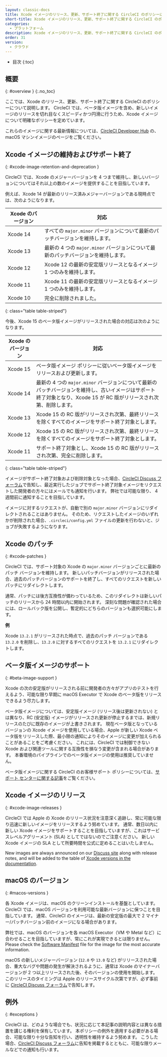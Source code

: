 ```yaml
---
layout: classic-docs
title: Xcode イメージのリリース、更新、サポート終了に関する CircleCI のポリシーについて
short-title: Xcode イメージのリリース、更新、サポート終了に関する CircleCI のポリシーについて
categories:
  - プラットフォーム
description: Xcode イメージのリリース、更新、サポート終了に関する CircleCI のポリシーについて
order: 31
version:
  - クラウド
---
```


* 目次
{:toc}

## 概要
{: #overview }
{:.no_toc}

ここでは、Xcode のリリース、更新、サポート終了に関する CircleCI のポリシーについて説明します。 CircleCI では、ベータ版イメージを含め、新しいイメージのリリースを切れ目なくスピーディかつ円滑に行うため、Xcode イメージについて明確なポリシーを定めています。

これらのイメージに関する最新情報については、[CircleCI Developer Hub](https://circleci.com/developer/machine/image/macos) の、macOS マシンイメージのページをご覧ください。

## Xcode イメージの維持およびサポート終了
{: #xcode-image-retention-and-deprecation }

CircleCI では、Xcode のメジャーバージョンを 4 つまで維持し、新しいバージョンについてはそれ以上の数のイメージを提供することを目指しています。

例えば、Xcode 14 が最新のリリース済みメジャーバージョンである現時点では、次のようになります。

| Xcode のバージョン | 対応                                                 |
| ------------ | -------------------------------------------------- |
| Xcode 14     | すべての `major.minor` バージョンについて最新のパッチバージョンを維持します。     |
| Xcode 13     | 最新の 4 つの `major.minor` バージョンについて最新のパッチバージョンを維持します。 |
| Xcode 12     | Xcode 12 の最新の安定版リリースとなるイメージ 1 つのみを維持します。           |
| Xcode 11     | Xcode 11 の最新の安定版リリースとなるイメージ 1 つのみを維持します。           |
| Xcode 10     | 完全に削除されました。                                        |
{: class="table table-striped"}

今後、Xcode 15 のベータ版イメージがリリースされた場合の対応は次のようになります。

| Xcode のバージョン | 対応                                                                                                 |
| ------------ | -------------------------------------------------------------------------------------------------- |
| Xcode 15     | ベータ版イメージ ポリシーに従いベータ版イメージをリリースおよび更新します。                                                             |
| Xcode 14     | 最新の 4 つの `major.minor` バージョンについて最新のパッチバージョンを維持し、古いイメージはサポート終了対象となり、Xcode 15 が RC 版がリリースされ次第、削除します。 |
| Xcode 13     | Xcode 15 の RC 版がリリースされ次第、最終リリースを除くすべてのイメージをサポート終了対象とします。                                           |
| Xcode 12     | Xcode 15 の RC 版がリリースされ次第、最終リリースを除くすべてのイメージをサポート終了対象とします。                                           |
| Xcode 11     | サポート終了対象とし、Xcode 15 の RC 版がリリースされ次第、完全に削除します。                                                      |
{: class="table table-striped"}

イメージがサポート終了対象および削除対象となった場合、[CircleCI Discuss フォーラム](https://discuss.circleci.com/c/announcements/39)で告知し、最近実行したジョブでサポート終了対象イメージをリクエストした開発者の方々にはメールでも通知を行います。 弊社では可能な限り、 4 週間前に通知することを目指しています。

イメージに対するリクエストが、自動で別の `major.minor` バージョンにリダイレクトされることはありません。 そのため、リクエストしたイメージのいずれかが削除された場合、`.circleci/config.yml` ファイルの更新を行わないと、ジョブが失敗するようになります。

## Xcode のパッチ
{: #xcode-patches }

CircleCI では、サポート対象の Xcode の `major.minor` バージョンごとに最新のパッチ バージョンを維持します。 新しいパッチバージョンがリリースされた場合、過去のパッチバージョンのサポートを終了し、すべてのリクエストを新しいパッチにリダイレクトします。

通常、パッチには後方互換性が備わっているため、このリダイレクトは新しいパッチのリリースから 24 時間以内に開始されます。 深刻な問題が確認された場合には、ロールバック版を公開し、暫定的にどちらのバージョンも選択可能にします。

**例**

Xcode `13.2.1` がリリースされた時点で、過去のパッチ バージョンである `13.2.0` を削除し、`13.2.0` に対するすべてのリクエストを `13.2.1` にリダイレクトします。

## ベータ版イメージのサポート
{: #beta-image-support }

Xcode の次の安定版がリリースされる前に開発者の方々がアプリのテストを行えるよう、可能な限り早期に macOS Executor で Xcode のベータ版をリリースできるよう尽力します。

ベータ版イメージについては、安定版イメージ (リリース後は更新されない) とは異なり、RC (安定版) イメージがリリースされ更新が停止するまでは、新規リリースのたびに既存のイメージが上書きされます。 現在ベータ版となっているバージョンの Xcode イメージを使用している場合、Apple が新しい Xcode ベータ版をリリースした際、最小限の通知によりそのイメージに変更が加えられることがあることをご考慮ください。 これには、CircleCI では制御できない Xcode および関連ツールに関する互換性を損なう変更が含まれる場合があります。 本番環境のパイプラインでのベータ版イメージの使用は推奨していません。

ベータ版イメージに関する CircleCI のお客様サポート ポリシーについては、[サポート センターに関する記事](https://support.circleci.com/hc/ja-jp/articles/360046930351-What-is-CircleCI-s-Xcode-Beta-Image-Support-Policy-)をご覧ください。

## Xcode イメージのリリース
{: #xcode-image-releases }

CircleCI では Apple の Xcode のリリース状況を注意深く追跡し、常に可能な限り迅速に新しいイメージをリリースするよう努めています。 通常、数日以内に新しい Xcode イメージをサポートすることを目指していますが、これはサービスレベルアグリーメント (SLA) としてではないのでご注意ください。 新しい Xcode イメージの SLA として所要時間を公式に定めることはいたしません。

New images are always announced on our [Discuss site](https://discuss.circleci.com/c/announcements/39) along with release notes, and will be added to the table of [Xcode versions in the documentation]({{site.baseurl}}/using-macos/#supported-xcode-versions).

## macOS のバージョン
{: #macos-versions }

各 Xcode イメージは、macOS のクリーンインストールを基盤としています。 CircleCI では、macOS バージョンを利用可能な最新バージョンに保つことを目指しています。 通常、CircleCI のイメージは、最新の安定版の最大で 2 マイナー/パッチバージョン前のイメージになる場合があります。

弊社では、macOS のバージョンを各 macOS Executor（VM や Metal など）に合わせることを目指していますが、常にこれが実現できるとは限りません。 Please check the [Software Manifest]({{site.baseurl}}/using-macos/#supported-xcode-versions) file for the image for the most accurate information.

macOS の新しいメジャーバージョン (`12.0` や `13.0` など) がリリースされた場合、重大なバグや問題の発生が解決されるように、通常は Xcode のマイナーバージョンが 2 つ以上リリースされた後、そのバージョンの使用を開始します。 このリリースのタイミングは Apple のリリースサイクル次第ですが、必ず事前に [CircleCI Discuss フォーラム](https://discuss.circleci.com/c/announcements/39)で告知します。

## 例外
{: #exceptions }

CircleCI は、どのような場合でも、状況に応じて本記事の説明内容とは異なる措置を講じる権利を保有しています。 本ポリシーの例外を適用する必要がある場合、可能な限り十分な告知を行い、透明性を維持するよう努めます。 こうした場合、[CircleCI Discuss フォーラム](https://discuss.circleci.com/c/announcements/39)に告知を掲載するとともに、可能な限りメールなどでの通知も行います。
